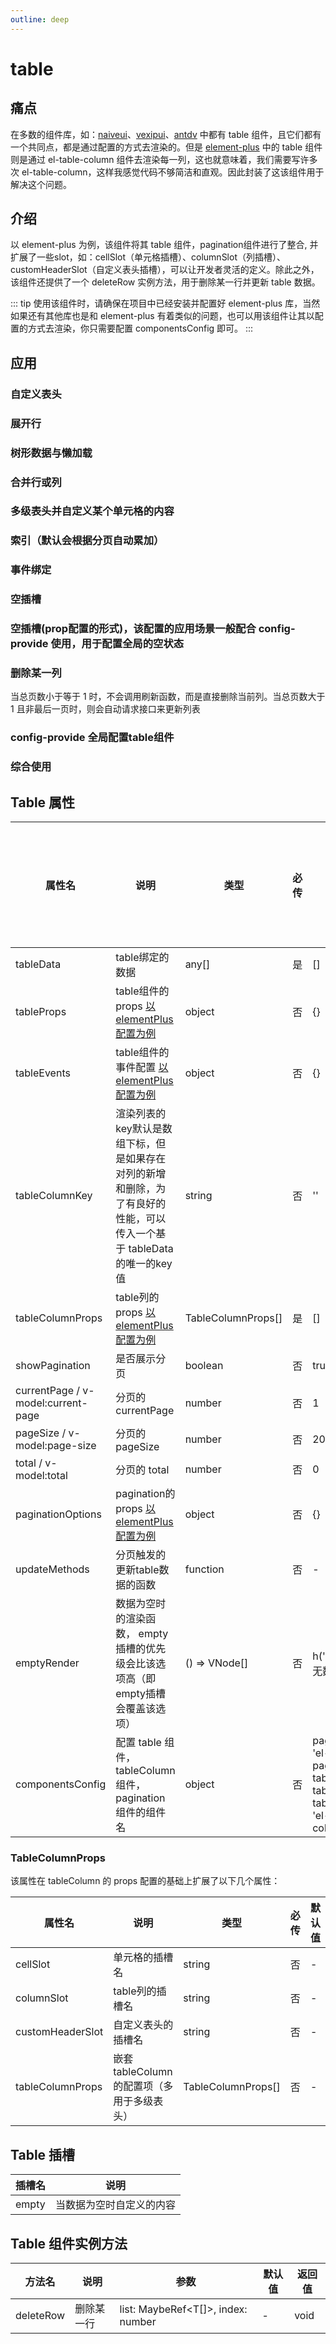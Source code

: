 ```yaml
---
outline: deep
---
```


# table

## 痛点

在多数的组件库，如：[naiveui](https://www.naiveui.com/zh-CN/light/components/data-table)、[vexipui](https://www.vexipui.com/zh-CN/components/table)、[antdv](https://next.antdv.com/components/table) 中都有 table 组件，且它们都有一个共同点，都是通过配置的方式去渲染的。但是 [element-plus](https://element-plus.org/zh-CN/component/table.html) 中的 table 组件则是通过 el-table-column 组件去渲染每一列，这也就意味着，我们需要写许多次 el-table-column，这样我感觉代码不够简洁和直观。因此封装了这该组件用于解决这个问题。

## 介绍

以 element-plus 为例，该组件将其 table 组件，pagination组件进行了整合, 并扩展了一些slot，如：cellSlot（单元格插槽）、columnSlot（列插槽）、customHeaderSlot（自定义表头插槽），可以让开发者灵活的定义。除此之外，该组件还提供了一个 deleteRow 实例方法，用于删除某一行并更新 table 数据。

::: tip
使用该组件时，请确保在项目中已经安装并配置好 element-plus 库，当然如果还有其他库也是和 element-plus 有着类似的问题，也可以用该组件让其以配置的方式去渲染，你只需要配置 componentsConfig 即可。
:::

## 应用

### 自定义表头

<demo src="./demos/table/element-plus/header.vue" title="提示" desc="配置 customHeaderSlot 属性" ></demo>

### 展开行

<demo src="./demos/table/element-plus/expand.vue" ></demo>

### 树形数据与懒加载

<demo src="./demos/table/element-plus/tree.vue" ></demo>

### 合并行或列

<demo src="./demos/table/element-plus/merge.vue" ></demo>

### 多级表头并自定义某个单元格的内容

<demo src="./demos/table/element-plus/multi-header.vue" title="提示" desc="通过配置嵌套 tableColumnProps 和 cellSlot 来实现" ></demo>

### 索引（默认会根据分页自动累加）

<demo src="./demos/table/element-plus/index-type.vue" title="提示" desc="组件内部已经默认配置了相关逻辑，因此用户无需额外配置index属性" ></demo>

### 事件绑定

<demo src="./demos/table/element-plus/event.vue" title="提示" desc="配置tableEvent" ></demo>

### 空插槽

<demo src="./demos/table/element-plus/empty-slot.vue"></demo>

### 空插槽(prop配置的形式)，该配置的应用场景一般配合 config-provide 使用，用于配置全局的空状态

<demo src="./demos/table/element-plus/empty-render.vue" title="提示" desc="empty 插槽的优先级会比该选项高"></demo>

### 删除某一列

当总页数小于等于 1 时，不会调用刷新函数，而是直接删除当前列。当总页数大于 1 且非最后一页时，则会自动请求接口来更新列表

<demo src="./demos/table/element-plus/delete.vue"></demo>

### config-provide 全局配置table组件

<demo src="./demos/table/element-plus/config-provide.vue" title="提示" desc="该用例全局配置了table的border属性和数据为空时的渲染组件"></demo>

### 综合使用

<demo src="./demos/table/element-plus/default.vue" title="提示" desc="该事例包含了列插槽和单元格插槽的用例"></demo>


## Table 属性

| 属性名    | 说明   | 类型   | 必传   | 默认值  | 是否可以全局配置 |
| ---- | ---- | ------ |  ------- |  ------- | ------- |
| tableData | table绑定的数据   | any[]   | 是 | [] | 否 |
| tableProps | table组件的props [以 elementPlus 配置为例](https://element-plus.org/zh-CN/component/table.html#table-%E5%B1%9E%E6%80%A7) | object | 否 | {} | 是 |
| tableEvents | table组件的事件配置 [以 elementPlus 配置为例](https://element-plus.org/zh-CN/component/table.html#table-%E4%BA%8B%E4%BB%B6)| object | 否 | {} |  否 |
| tableColumnKey | 渲染列表的key默认是数组下标，但是如果存在对列的新增和删除，为了有良好的性能，可以传入一个基于 tableData 的唯一的key值   | string  | 否 |'' | 否 |
| tableColumnProps | table列的props [以 elementPlus 配置为例](https://element-plus.org/zh-CN/component/table.html#table-column-%E5%B1%9E%E6%80%A7)   | TableColumnProps[]   | 是 | [] | 否 |
| showPagination | 是否展示分页   | boolean   | 否 | true | 否 |
| currentPage /  v-model:current-page  | 分页的 currentPage  | number   | 否 | 1 | 否 |
| pageSize /  v-model:page-size | 分页的 pageSize  | number   | 否 | 20 | 是 |
| total  /  v-model:total | 分页的 total  | number   | 否 | 0 | 否 |
| paginationOptions | pagination的props [以 elementPlus 配置为例](https://element-plus.org/zh-CN/component/pagination.html#%E5%B1%9E%E6%80%A7)   | object   | 否 | {} | 是 |
| updateMethods | 分页触发的更新table数据的函数 | function   | 否 | - | 否 |
| emptyRender | 数据为空时的渲染函数， empty 插槽的优先级会比该选项高（即empty插槽会覆盖该选项） | () => VNode[]   | 否 | h('span', '暂无数据') | 是 |
| componentsConfig | 配置 table 组件，tableColumn 组件，pagination 组件的组件名  | object   | 否 | pagination: 'el-pagination', table: 'el-table', tableColumn: 'el-table-column' | 否 | 是 |

### TableColumnProps

该属性在 tableColumn 的 props 配置的基础上扩展了以下几个属性：

| 属性名    | 说明   | 类型   | 必传   | 默认值  |
| ---- | ---- | ------ |  ------- |  ------- |
| cellSlot | 单元格的插槽名   | string   | 否 | - |
| columnSlot | table列的插槽名   | string   | 否 | - |
| customHeaderSlot | 自定义表头的插槽名   | string   | 否 | - |
| tableColumnProps | 嵌套 tableColumn 的配置项（多用于多级表头）  | TableColumnProps[]   | 否 | - |

## Table 插槽

| 插槽名    | 说明   |
| ---- | ---- |
| empty | 当数据为空时自定义的内容 |


## Table 组件实例方法

| 方法名    | 说明   |  参数 | 默认值 | 返回值 |
| ---- | ---- |  ---- | ---- |  ---- |
| deleteRow | 删除某一行 | list: MaybeRef<T[]>, index: number | - | void |
